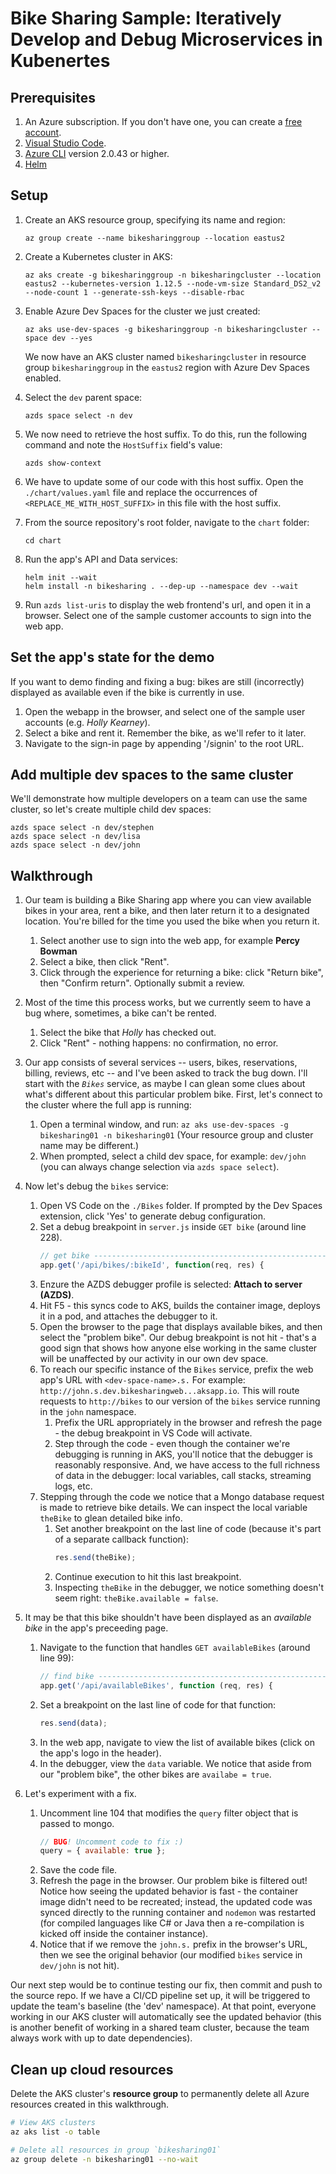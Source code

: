 # Bike Sharing Sample: Iteratively Develop and Debug Microservices in Kubenertes

## Prerequisites
1. An Azure subscription. If you don't have one, you can create a [free account](https://azure.microsoft.com/free).
1. [Visual Studio Code](https://code.visualstudio.com/download).
1. [Azure CLI](https://docs.microsoft.com/cli/azure/install-azure-cli?view=azure-cli-latest) version 2.0.43 or higher.
1. [Helm](https://github.com/helm/helm/blob/master/docs/install.md)


## Setup

1. Create an AKS resource group, specifying its name and region:

    ```
    az group create --name bikesharinggroup --location eastus2
    ```

2. Create a Kubernetes cluster in AKS:

    ```
    az aks create -g bikesharinggroup -n bikesharingcluster --location eastus2 --kubernetes-version 1.12.5 --node-vm-size Standard_DS2_v2 --node-count 1 --generate-ssh-keys --disable-rbac
    ```

3. Enable Azure Dev Spaces for the cluster we just created:

    ```
    az aks use-dev-spaces -g bikesharinggroup -n bikesharingcluster --space dev --yes
    ```

    We now have an AKS cluster named `bikesharingcluster` in resource group `bikesharinggroup` in the `eastus2` region with Azure Dev Spaces enabled.

4. Select the `dev` parent space:
    
    ```
    azds space select -n dev
    ```

5. We now need to retrieve the host suffix. To do this, run the following command and note the `HostSuffix` field's value:

    ```
    azds show-context
    ```

6. We have to update some of our code with this host suffix. Open the `./chart/values.yaml` file and replace the occurrences of `<REPLACE_ME_WITH_HOST_SUFFIX>` in this file with the host suffix.

7. From the source repository's root folder, navigate to the `chart` folder:

    ```
    cd chart
    ```

8. Run the app's API and Data services:

    ```
    helm init --wait
    helm install -n bikesharing . --dep-up --namespace dev --wait
    ```

9. Run `azds list-uris` to display the web frontend's url, and open it in a browser. Select one of the sample customer accounts to sign into the web app.


## Set the app's state for the demo
If you want to demo finding and fixing a bug: bikes are still (incorrectly) displayed as available even if the bike is currently in use.
1. Open the webapp in the browser, and select one of the sample user accounts (e.g. *Holly Kearney*).
1. Select a bike and rent it. Remember the bike, as we'll refer to it later.
1. Navigate to the sign-in page by appending '/signin' to the root URL.

## Add multiple dev spaces to the same cluster
We'll demonstrate how multiple developers on a team can use the same cluster, so let's create multiple child dev spaces:
```
azds space select -n dev/stephen
azds space select -n dev/lisa
azds space select -n dev/john
```

## Walkthrough
 
1. Our team is building a Bike Sharing app where you can view available bikes in your area, rent a bike, and then later return it to a designated location. You're billed for the time you used the bike when you return it.
    1. Select another use to sign into the web app, for example **Percy Bowman**
    1. Select a bike, then click "Rent".
    1. Click through the experience for returning a bike: click "Return bike", then "Confirm return". Optionally submit a review.
1. Most of the time this process works, but we currently seem to have a bug where, sometimes, a bike can't be rented.
    1. Select the bike that *Holly* has checked out.
    1. Click "Rent" - nothing happens: no confirmation, no error.
1. Our app consists of several services -- users, bikes, reservations, billing, reviews, etc -- and I've been asked to track the bug down. I'll start with the *`Bikes`* service, as maybe I can glean some clues about what's different about this particular problem bike. First, let's connect to the cluster where the full app is running:
    1. Open a terminal window, and run: `az aks use-dev-spaces -g bikesharing01 -n bikesharing01` (Your resource group and cluster name may be different.)
    1. When prompted, select a child dev space, for example: `dev/john` (you can always change selection via `azds space select`).
    
1. Now let's debug the `bikes` service:
    1. Open VS Code on the `./Bikes` folder. If prompted by the Dev Spaces extension, click 'Yes' to generate debug configuration.
    1. Set a debug breakpoint in `server.js` inside `GET bike` (around line 228).
        ``` javascript
        // get bike ------------------------------------------------------------
        app.get('/api/bikes/:bikeId', function(req, res) {
        ```
    1. Enzure the AZDS debugger profile is selected: **Attach to server (AZDS)**.
    1. Hit F5 - this syncs code to AKS, builds the container image, deploys it in a pod, and attaches the debugger to it.
    1. Open the browser to the page that displays available bikes, and then select the "problem bike". Our debug breakpoint is not hit - that's a good sign that shows how anyone else working in the same cluster will be unaffected by our activity in our own dev space. 
    1. To reach our specific instance of the `Bikes` service, prefix the web app's URL  with `<dev-space-name>.s.` For example: `http://john.s.dev.bikesharingweb...aksapp.io`. This will route requests to `http://bikes` to our version of the `bikes` service running in the `john` namespace.
        1. Prefix the URL appropriately in the browser and refresh the page - the debug breakpoint in VS Code will activate.
        1. Step through the code - even though the container we're debugging is running in AKS, you'll notice that the debugger is reasonably responsive. And, we have access to the full richness of data in the debugger: local variables, call stacks, streaming logs, etc.
    1. Stepping through the code we notice that a Mongo database request is made to retrieve bike details. We can inspect the local variable `theBike` to glean detailed bike info.
        1. Set another breakpoint on the last line of code (because it's part of a separate callback function):
            ``` javascript
            res.send(theBike);
            ```
        1. Continue execution to hit this last breakpoint. 
        1. Inspecting `theBike` in the debugger, we notice something doesn't seem right: `theBike.available = false`. 
1. It may be that this bike shouldn't have been displayed as an *available bike* in the app's preceeding page.
    1. Navigate to the function that handles `GET availableBikes` (around line 99):
        ``` javascript
        // find bike ------------------------------------------------------------
        app.get('/api/availableBikes', function (req, res) {
        ```
    1. Set a breakpoint on the last line of code for that function:
        ``` javascript
        res.send(data);
        ```
    1. In the web app, navigate to view the list of available bikes (click on the app's logo in the header).
    1. In the debugger, view the `data` variable. We notice that aside from our "problem bike", the other bikes are `availabe = true`.
1. Let's experiment with a fix. 
    1. Uncomment line 104 that modifies the `query` filter object that is passed to mongo. 
        ``` javascript
        // BUG! Uncomment code to fix :)
        query = { available: true };
        ```
    1. Save the code file.
    1. Refresh the page in the browser. Our problem bike is filtered out! Notice how seeing the updated behavior is fast - the container image didn't need to be recreated; instead, the updated code was synced directly to the running container and `nodemon` was restarted (for compiled languages like C# or Java then a re-compilation is kicked off inside the container instance).
    1. Notice that if we remove the `john.s.` prefix in the browser's URL, then we see the original behavior (our modified `bikes` service in `dev/john` is not hit).

Our next step would be to continue testing our fix, then commit and push to the source repo. If we have a CI/CD pipeline set up, it will be triggered to update the team's baseline (the 'dev' namespace). At that point, everyone working in our AKS cluster will automatically see the updated behavior (this is another benefit of working in a shared team cluster, because the team always work with up to date dependencies).

## Clean up cloud resources
Delete the AKS cluster's **resource group** to permanently delete all Azure resources created in this walkthrough.
```bash
# View AKS clusters
az aks list -o table

# Delete all resources in group `bikesharing01`
az group delete -n bikesharing01 --no-wait
```